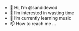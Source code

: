 - 👋 Hi, I’m @sandidewod
- 👀 I’m interested in wasting time
- 🌱 I’m currently learning music
- 📫 How to reach me ...

<!---
sandidewod/sandidewod is a ✨ special ✨ repository because its `README.md` (this file) appears on your GitHub profile.
You can click the Preview link to take a look at your changes.
--->
